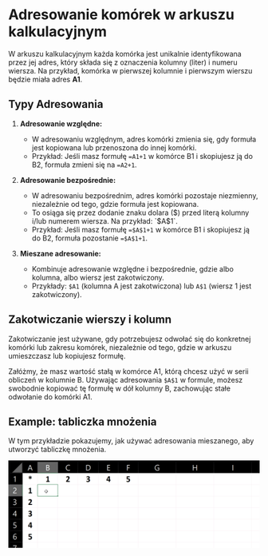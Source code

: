 # Adresowanie komórek w arkuszu kalkulacyjnym

W arkuszu kalkulacyjnym każda komórka jest unikalnie identyfikowana przez jej adres, który składa się z oznaczenia kolumny (liter) i numeru wiersza. Na przykład, komórka w pierwszej kolumnie i pierwszym wierszu będzie miała adres **A1**.

## Typy Adresowania

1. **Adresowanie względne:**
   - W adresowaniu względnym, adres komórki zmienia się, gdy formuła jest kopiowana lub przenoszona do innej komórki.
   - Przykład: Jeśli masz formułę `=A1+1` w komórce B1 i skopiujesz ją do B2, formuła zmieni się na `=A2+1`.

2. **Adresowanie bezpośrednie:**
   - W adresowaniu bezpośrednim, adres komórki pozostaje niezmienny, niezależnie od tego, gdzie formuła jest kopiowana.
   - To osiąga się przez dodanie znaku dolara ($) przed literą kolumny i/lub numerem wiersza. Na przykład: `$A$1`.
   - Przykład: Jeśli masz formułę `=$A$1+1` w komórce B1 i skopiujesz ją do B2, formuła pozostanie `=$A$1+1`.

3. **Mieszane adresowanie:**
   - Kombinuje adresowanie względne i bezpośrednie, gdzie albo kolumna, albo wiersz jest zakotwiczony.
   - Przykłady: `$A1` (kolumna A jest zakotwiczona) lub `A$1` (wiersz 1 jest zakotwiczony).

## Zakotwiczanie wierszy i kolumn

Zakotwiczanie jest używane, gdy potrzebujesz odwołać się do konkretnej komórki lub zakresu komórek, niezależnie od tego, gdzie w arkuszu umieszczasz lub kopiujesz formułę.

Załóżmy, że masz wartość stałą w komórce A1, którą chcesz użyć w serii obliczeń w kolumnie B. Używając adresowania `$A$1` w formule, możesz swobodnie kopiować tę formułę w dół kolumny B, zachowując stałe odwołanie do komórki A1.

## Example: tabliczka mnożenia

W tym przykładzie pokazujemy, jak używać adresowania mieszanego, aby utworzyć tabliczkę mnożenia.

![](../assets/spreadsheet/multiplication.gif)
